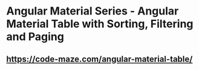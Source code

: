 # Angular Material Series - Angular Material Table with Sorting, Filtering and Paging
## https://code-maze.com/angular-material-table/
